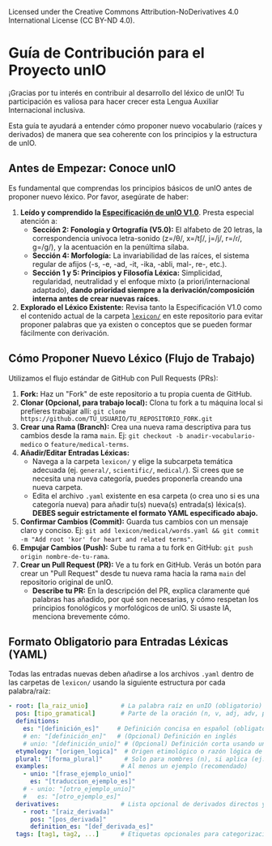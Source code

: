 Licensed under the Creative Commons Attribution-NoDerivatives 4.0 International License (CC BY-ND 4.0).
# Guía de Contribución para el Proyecto unIO

¡Gracias por tu interés en contribuir al desarrollo del léxico de unIO! Tu participación es valiosa para hacer crecer esta Lengua Auxiliar Internacional inclusiva.

Esta guía te ayudará a entender cómo proponer nuevo vocabulario (raíces y derivados) de manera que sea coherente con los principios y la estructura de unIO.

## Antes de Empezar: Conoce unIO

Es fundamental que comprendas los principios básicos de unIO antes de proponer nuevo léxico. Por favor, asegúrate de haber:

1.  **Leído y comprendido la [Especificación de unIO V1.0](./unio_specification_v1.0.pdf)**. Presta especial atención a:
    *   **Sección 2: Fonología y Ortografía (V5.0):** El alfabeto de 20 letras, la correspondencia unívoca letra-sonido (z=/θ/, x=/tʃ/, j=/j/, r=/ɾ/, g=/g/), y la acentuación en la penúltima sílaba.
    *   **Sección 4: Morfología:** La invariabilidad de las raíces, el sistema regular de afijos (-s, -e, -ad, -it, -ika, -abli, mal-, re-, etc.).
    *   **Sección 1 y 5: Principios y Filosofía Léxica:** Simplicidad, regularidad, neutralidad y el enfoque mixto (a priori/internacional adaptado), **dando prioridad siempre a la derivación/composición interna antes de crear nuevas raíces**.
2.  **Explorado el Léxico Existente:** Revisa tanto la Especificación V1.0 como el contenido actual de la carpeta [`lexicon/`](./lexicon) en este repositorio para evitar proponer palabras que ya existen o conceptos que se pueden formar fácilmente con derivación.

## Cómo Proponer Nuevo Léxico (Flujo de Trabajo)

Utilizamos el flujo estándar de GitHub con Pull Requests (PRs):

1.  **Fork:** Haz un "Fork" de este repositorio a tu propia cuenta de GitHub.
2.  **Clonar (Opcional, para trabajo local):** Clona tu fork a tu máquina local si prefieres trabajar allí: `git clone https://github.com/TU_USUARIO/TU_REPOSITORIO_FORK.git`
3.  **Crear una Rama (Branch):** Crea una nueva rama descriptiva para tus cambios desde la rama `main`. Ej: `git checkout -b anadir-vocabulario-medico` o `feature/medical-terms`.
4.  **Añadir/Editar Entradas Léxicas:**
    *   Navega a la carpeta `lexicon/` y elige la subcarpeta temática adecuada (ej. `general/`, `scientific/`, `medical/`). Si crees que se necesita una nueva categoría, puedes proponerla creando una nueva carpeta.
    *   Edita el archivo `.yaml` existente en esa carpeta (o crea uno si es una categoría nueva) para añadir tu(s) nueva(s) entrada(s) léxica(s). **DEBES seguir estrictamente el formato YAML especificado abajo.**
5.  **Confirmar Cambios (Commit):** Guarda tus cambios con un mensaje claro y conciso. Ej: `git add lexicon/medical/words.yaml && git commit -m "Add root 'kor' for heart and related terms"`.
6.  **Empujar Cambios (Push):** Sube tu rama a tu fork en GitHub: `git push origin nombre-de-tu-rama`.
7.  **Crear un Pull Request (PR):** Ve a tu fork en GitHub. Verás un botón para crear un "Pull Request" desde tu nueva rama hacia la rama `main` del repositorio original de unIO.
    *   **Describe tu PR:** En la descripción del PR, explica claramente qué palabras has añadido, por qué son necesarias, y cómo respetan los principios fonológicos y morfológicos de unIO. Si usaste IA, menciona brevemente cómo.

## Formato Obligatorio para Entradas Léxicas (YAML)

Todas las entradas nuevas deben añadirse a los archivos `.yaml` dentro de las carpetas de `lexicon/` usando la siguiente estructura por cada palabra/raíz:

```yaml
- root: [la_raiz_unio]         # La palabra raíz en unIO (obligatorio)
  pos: [tipo_gramatical]       # Parte de la oración (n, v, adj, adv, prep, conj, part, interj) (obligatorio)
  definitions:
    es: "[definición_es]"     # Definición concisa en español (obligatorio)
    # en: "[definición_en]"   # (Opcional) Definición en inglés
    # unio: "[definición_unio]" # (Opcional) Definición corta usando unIO simple
  etymology: "[origen_logica]"  # Origen etimológico o razón lógica de la forma (obligatorio - ej. "Lat. corpus", "Comp.: labor+lok", "A priori, similar a X", "Adapt. Intl.")
  plural: "[forma_plural]"      # Solo para nombres (n), si aplica (ej. doms)
  examples:                    # Al menos un ejemplo (recomendado)
    - unio: "[frase_ejemplo_unio]"
      es: "[traduccion_ejemplo_es]"
    # - unio: "[otro_ejemplo_unio]"
    #   es: "[otro_ejemplo_es]"
  derivatives:                 # Lista opcional de derivados directos ya definidos o propuestos aquí
    - root: "[raiz_derivada]"
      pos: "[pos_derivada]"
      definition_es: "[def_derivada_es]"
  tags: [tag1, tag2, ...]      # Etiquetas opcionales para categorización (ej. basic, science, medical, abstract, concrete)
